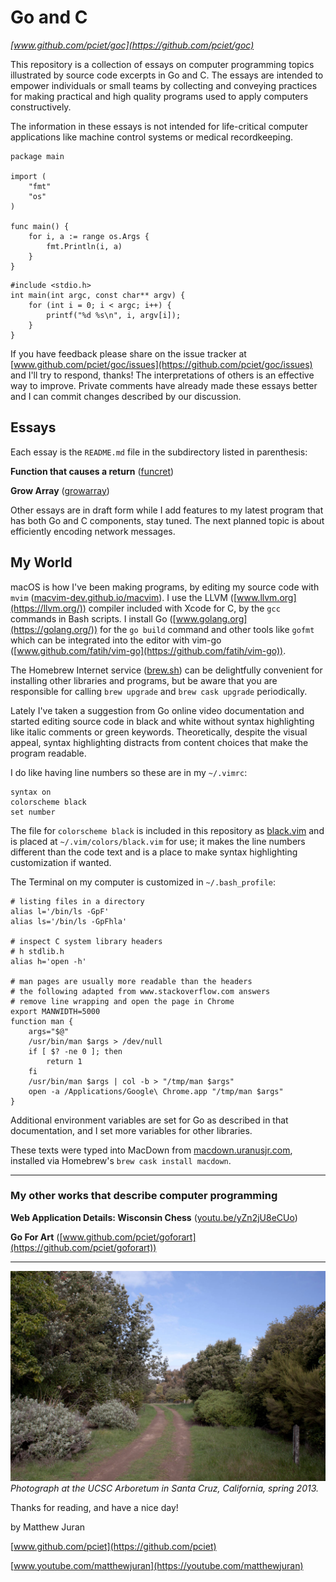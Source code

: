 # Go and C

*[www.github.com/pciet/goc](https://github.com/pciet/goc)*

This repository is a collection of essays on computer programming topics illustrated by source code excerpts in Go and C. The essays are intended to empower individuals or small teams by collecting and conveying practices for making practical and high quality programs used to apply computers constructively.

The information in these essays is not intended for life-critical computer applications like machine control systems or medical recordkeeping.

```
package main

import (
    "fmt"
    "os"
)

func main() {
    for i, a := range os.Args {
        fmt.Println(i, a)
    }
}
```

```
#include <stdio.h>
int main(int argc, const char** argv) {
    for (int i = 0; i < argc; i++) {
        printf("%d %s\n", i, argv[i]);
    }
}
```

If you have feedback please share on the issue tracker at [www.github.com/pciet/goc/issues](https://github.com/pciet/goc/issues) and I'll try to respond, thanks! The interpretations of others is an effective way to improve. Private comments have already made these essays better and I can commit changes described by our discussion.

## Essays

Each essay is the ```README.md``` file in the subdirectory listed in parenthesis:

**Function that causes a return** ([funcret](funcret/README.md))

**Grow Array** ([growarray](growarray/README.md))

Other essays are in draft form while I add features to my latest program that has both Go and C components, stay tuned. The next planned topic is about efficiently encoding network messages.

## My World

macOS is how I've been making programs, by editing my source code with ```mvim``` ([macvim-dev.github.io/macvim](https://macvim-dev.github.io/macvim)). I use the LLVM ([www.llvm.org](https://llvm.org/)) compiler included with Xcode for C, by the ```gcc``` commands in Bash scripts. I install Go ([www.golang.org](https://golang.org/)) for the ```go build``` command and other tools like ```gofmt``` which can be integrated into the editor with vim-go ([www.github.com/fatih/vim-go](https://github.com/fatih/vim-go)).

The Homebrew Internet service ([brew.sh](https://brew.sh/)) can be delightfully convenient for installing other libraries and programs, but be aware that you are responsible for calling ```brew upgrade``` and ```brew cask upgrade``` periodically.

Lately I've taken a suggestion from Go online video documentation and started editing source code in black and white without syntax highlighting like italic comments or green keywords. Theoretically, despite the visual appeal, syntax highlighting distracts from content choices that make the program readable.

I do like having line numbers so these are in my ```~/.vimrc```:

```
syntax on
colorscheme black
set number
```

The file for ```colorscheme black``` is included in this repository as [black.vim](black.vim) and is placed at ```~/.vim/colors/black.vim``` for use; it makes the line numbers different than the code text and is a place to make syntax highlighting customization if wanted.

The Terminal on my computer is customized in ```~/.bash_profile```:

```
# listing files in a directory
alias l='/bin/ls -GpF'
alias ls='/bin/ls -GpFhla'

# inspect C system library headers
# h stdlib.h
alias h='open -h'

# man pages are usually more readable than the headers
# the following adapted from www.stackoverflow.com answers
# remove line wrapping and open the page in Chrome
export MANWIDTH=5000
function man {
    args="$@"
    /usr/bin/man $args > /dev/null
    if [ $? -ne 0 ]; then
        return 1
    fi
    /usr/bin/man $args | col -b > "/tmp/man $args"
    open -a /Applications/Google\ Chrome.app "/tmp/man $args"
}
```

Additional environment variables are set for Go as described in that documentation, and I set more variables for other libraries.

These texts were typed into MacDown from [macdown.uranusjr.com](https://macdown.uranusjr.com/), installed via Homebrew's ```brew cask install macdown```.

---

### My other works that describe computer programming

**Web Application Details: Wisconsin Chess** ([youtu.be/yZn2jU8eCUo](https://www.youtube.com/watch?v=yZn2jU8eCUo))

**Go For Art** ([www.github.com/pciet/goforart](https://github.com/pciet/goforart))

---

![Arboretum](Arboretum.jpg)
*Photograph at the UCSC Arboretum in Santa Cruz, California, spring 2013.*

Thanks for reading, and have a nice day!

by Matthew Juran

[www.github.com/pciet](https://github.com/pciet)

[www.youtube.com/matthewjuran](https://youtube.com/matthewjuran)